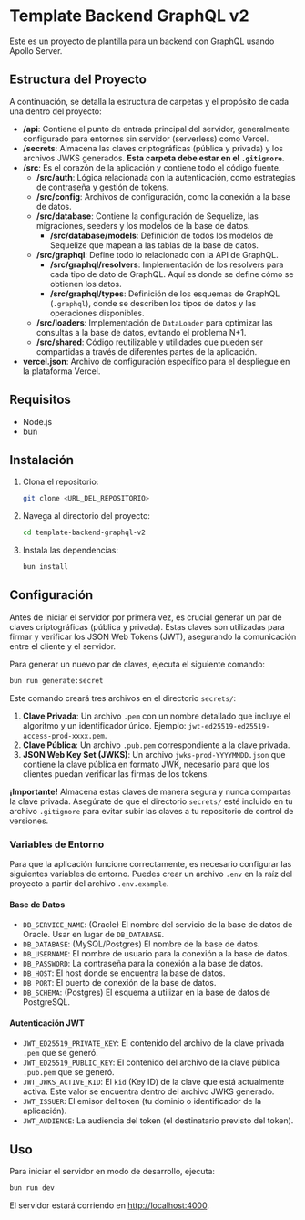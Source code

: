 # Template Backend GraphQL v2

Este es un proyecto de plantilla para un backend con GraphQL usando Apollo Server.

## Estructura del Proyecto

A continuación, se detalla la estructura de carpetas y el propósito de cada una dentro del proyecto:

- **/api**: Contiene el punto de entrada principal del servidor, generalmente configurado para entornos sin servidor (serverless) como Vercel.
- **/secrets**: Almacena las claves criptográficas (pública y privada) y los archivos JWKS generados. **Esta carpeta debe estar en el `.gitignore`**.
- **/src**: Es el corazón de la aplicación y contiene todo el código fuente.
  - **/src/auth**: Lógica relacionada con la autenticación, como estrategias de contraseña y gestión de tokens.
  - **/src/config**: Archivos de configuración, como la conexión a la base de datos.
  - **/src/database**: Contiene la configuración de Sequelize, las migraciones, seeders y los modelos de la base de datos.
    - **/src/database/models**: Definición de todos los modelos de Sequelize que mapean a las tablas de la base de datos.
  - **/src/graphql**: Define todo lo relacionado con la API de GraphQL.
    - **/src/graphql/resolvers**: Implementación de los resolvers para cada tipo de dato de GraphQL. Aquí es donde se define cómo se obtienen los datos.
    - **/src/graphql/types**: Definición de los esquemas de GraphQL (`.graphql`), donde se describen los tipos de datos y las operaciones disponibles.
  - **/src/loaders**: Implementación de `DataLoader` para optimizar las consultas a la base de datos, evitando el problema N+1.
  - **/src/shared**: Código reutilizable y utilidades que pueden ser compartidas a través de diferentes partes de la aplicación.
- **vercel.json**: Archivo de configuración específico para el despliegue en la plataforma Vercel.

## Requisitos

- Node.js
- bun

## Instalación

1. Clona el repositorio:
   ```sh
   git clone <URL_DEL_REPOSITORIO>
   ```
2. Navega al directorio del proyecto:
   ```sh
   cd template-backend-graphql-v2
   ```
3. Instala las dependencias:
   ```sh
   bun install
   ```

## Configuración

Antes de iniciar el servidor por primera vez, es crucial generar un par de claves criptográficas (pública y privada). Estas claves son utilizadas para firmar y verificar los JSON Web Tokens (JWT), asegurando la comunicación entre el cliente y el servidor.

Para generar un nuevo par de claves, ejecuta el siguiente comando:

```sh
bun run generate:secret
```

Este comando creará tres archivos en el directorio `secrets/`:

1.  **Clave Privada**: Un archivo `.pem` con un nombre detallado que incluye el algoritmo y un identificador único. Ejemplo: `jwt-ed25519-ed25519-access-prod-xxxx.pem`.
2.  **Clave Pública**: Un archivo `.pub.pem` correspondiente a la clave privada.
3.  **JSON Web Key Set (JWKS)**: Un archivo `jwks-prod-YYYYMMDD.json` que contiene la clave pública en formato JWK, necesario para que los clientes puedan verificar las firmas de los tokens.

**¡Importante!** Almacena estas claves de manera segura y nunca compartas la clave privada. Asegúrate de que el directorio `secrets/` esté incluido en tu archivo `.gitignore` para evitar subir las claves a tu repositorio de control de versiones.

### Variables de Entorno

Para que la aplicación funcione correctamente, es necesario configurar las siguientes variables de entorno. Puedes crear un archivo `.env` en la raíz del proyecto a partir del archivo `.env.example`.

#### Base de Datos

- `DB_SERVICE_NAME`: (Oracle) El nombre del servicio de la base de datos de Oracle. Usar en lugar de `DB_DATABASE`.
- `DB_DATABASE`: (MySQL/Postgres) El nombre de la base de datos.
- `DB_USERNAME`: El nombre de usuario para la conexión a la base de datos.
- `DB_PASSWORD`: La contraseña para la conexión a la base de datos.
- `DB_HOST`: El host donde se encuentra la base de datos.
- `DB_PORT`: El puerto de conexión de la base de datos.
- `DB_SCHEMA`: (Postgres) El esquema a utilizar en la base de datos de PostgreSQL.

#### Autenticación JWT

- `JWT_ED25519_PRIVATE_KEY`: El contenido del archivo de la clave privada `.pem` que se generó.
- `JWT_ED25519_PUBLIC_KEY`: El contenido del archivo de la clave pública `.pub.pem` que se generó.
- `JWT_JWKS_ACTIVE_KID`: El `kid` (Key ID) de la clave que está actualmente activa. Este valor se encuentra dentro del archivo JWKS generado.
- `JWT_ISSUER`: El emisor del token (tu dominio o identificador de la aplicación).
- `JWT_AUDIENCE`: La audiencia del token (el destinatario previsto del token).

## Uso

Para iniciar el servidor en modo de desarrollo, ejecuta:

```sh
bun run dev
```

El servidor estará corriendo en [http://localhost:4000](http://localhost:4000).
